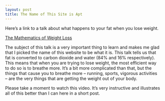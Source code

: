 ```yaml
---
layout: post
title: The Name of This Site is Apt
---
```


Here’s a link to a talk about what happens to your fat when you lose weight.

[The Mathematics of Weight Loss](http://tedxtalks.ted.com/video/The-mathematics-of-weight-los-2)

The subject of this talk is a very important thing to learn and makes me glad that I picked the name of this website to be what it is. This talk tells us that fat is converted to carbon dioxide and water (84% and 16% respectively). This means that when you are trying to lose weight, the most efficient way to do so is to breathe more. It’s a bit more complicated than that, but the things that cause you to breathe more – running, sports, vigorous activities – are the very things that are getting the weight out of your body.

Please take a moment to watch this video. It’s very instructive and illustrates all of this better than I can here in a short post.
